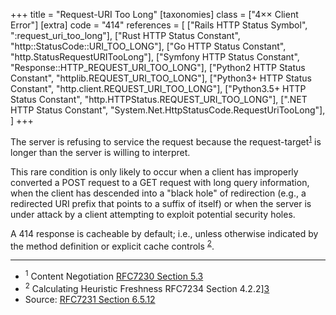 +++
title = "Request-URI Too Long"
[taxonomies]
class = ["4&times;&times; Client Error"]
[extra]
code = "414"
references = [
    ["Rails HTTP Status Symbol", ":request_uri_too_long"],
    ["Rust HTTP Status Constant", "http::StatusCode::URI_TOO_LONG"],
    ["Go HTTP Status Constant", "http.StatusRequestURITooLong"],
    ["Symfony HTTP Status Constant", "Response::HTTP_REQUEST_URI_TOO_LONG"],
    ["Python2 HTTP Status Constant", "httplib.REQUEST_URI_TOO_LONG"],
    ["Python3+ HTTP Status Constant", "http.client.REQUEST_URI_TOO_LONG"],
    ["Python3.5+ HTTP Status Constant", "http.HTTPStatus.REQUEST_URI_TOO_LONG"],
    [".NET HTTP Status Constant", "System.Net.HttpStatusCode.RequestUriTooLong"],
]
+++

The server is refusing to service the request because the request-target<sup>[1](#ref-1)</sup> is longer than the server is willing to interpret.

This rare condition is only likely to occur when a client has improperly converted a POST request to a GET request with long query information, when the client has descended into a "black hole" of redirection (e.g., a redirected URI prefix that points to a suffix of itself) or when the server is under attack by a client attempting to exploit potential security holes.

A 414 response is cacheable by default; i.e., unless otherwise indicated by the method definition or explicit cache controls <sup>[2](#ref-2)</sup>.

---

* <span id="ref-1"><sup>1</sup> Content Negotiation
[RFC7230 Section 5.3][2]</span>
* <span id="ref-2"><sup>2</sup> Calculating Heuristic Freshness
RFC7234 Section 4.2.2][3]</span>
* Source: [RFC7231 Section 6.5.12][1]

[1]: <http://tools.ietf.org/html/rfc7231#section-6.5.12>
[2]: <http://tools.ietf.org/html/rfc7231#section-5.3>
[3]: <http://tools.ietf.org/html/rfc7234#section-4.2.2>
